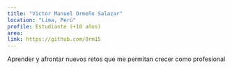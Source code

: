 ```yaml
---
title: "Victor Manuel Ormeño Salazar"
location: "Lima, Perú"
profile: Estudiante (+18 años)
area: 
link: https://github.com/Orm15
---
```


Aprender y afrontar nuevos retos que me permitan crecer como profesional